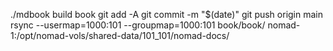 ./mdbook build book
git add -A
git commit -m "$(date)"
git push origin main
rsync --usermap=1000:101 --groupmap=1000:101 book/book/ nomad-1:/opt/nomad-vols/shared-data/101_101/nomad-docs/
